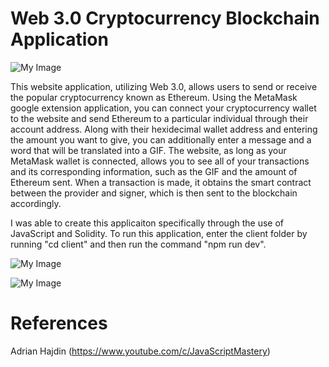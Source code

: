 # Web 3.0 Cryptocurrency Blockchain Application

![My Image](web1.PNG)

This website application, utilizing Web 3.0, allows users to send or receive the popular cryptocurrency known as Ethereum. Using the MetaMask google extension application, you can connect your cryptocurrency wallet to the website and send Ethereum to a particular individual through their account address. Along with their hexidecimal wallet address and entering the amount you want to give, you can additionally enter a message and a word that will be translated into a GIF. The website, as long as your MetaMask wallet is connected, allows you to see all of your transactions and its corresponding information, such as the GIF and the amount of Ethereum sent. When a transaction is made, it obtains the smart contract between the provider and signer, which is then sent to the blockchain accordingly.

I was able to create this applicaiton specifically through the use of JavaScript and Solidity. To run this application, enter the client folder by running "cd client" and then run the command "npm run dev".

![My Image](web2.PNG)

![My Image](web3.PNG)

# References
Adrian Hajdin (https://www.youtube.com/c/JavaScriptMastery)

